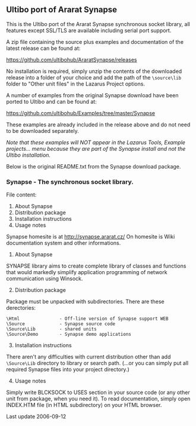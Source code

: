 ## Ultibo port of Ararat Synapse

This is the Ultibo port of the Ararat Synapse synchronous socket library, all features except SSL/TLS are available including serial port support.

A zip file containing the source plus examples and documentation of the latest release can be found at:

   https://github.com/ultibohub/AraratSynapse/releases

No installation is required, simply unzip the contents of the downloaded release into a folder of your choice and add the path of the `\source\lib` folder to "Other unit files" in the Lazarus Project options.
   
A number of examples from the original Synapse download have been ported to Ultibo and can be found at:

   https://github.com/ultibohub/Examples/tree/master/Synapse
   
These examples are already included in the release above and do not need to be downloaded separately. 

*Note that these examples will NOT appear in the Lazarus Tools, Example projects... menu because they are part of the Synapse install and not the Ultibo installation.*


Below is the original README.txt from the Synapse download package.

### Synapse - The synchronous socket library.

File content:

1. About Synapse
2. Distribution package
3. Installation instructions
4. Usage notes

Synapse homesite is at http://synapse.ararat.cz/
On homesite is Wiki documentation system and other informations.

1. About Synapse

SYNAPSE library aims to create complete library of classes and functions 
that would markedly simplify application programming of network communication 
using Winsock.

2. Distribution package

Package must be unpacked with subdirectories.
There are these derectories:

```
\Html               - Off-line version of Synapse support WEB
\Source             - Synapse source code
\Source\Lib         - shared units
\Source\Demo        - Synapse demo applications
```

3. Installation instructions

There aren't any difficulties with current distribution other than add
`\Source\Lib` directory to library or search path. (...or you can simply put all 
required Synapse files into your project directory.)

4. Usage notes

Simply write BLCKSOCK to USES section in your source code 
(or any other unit from package, when you need it).
To read documentation, simply open INDEX.HTM file (in HTML subdirectory)
on your HTML browser.

Last update 2006-09-12
